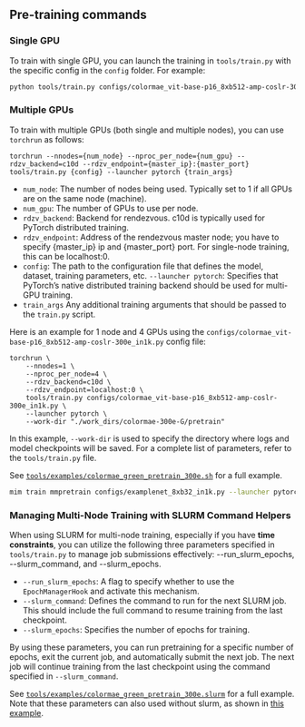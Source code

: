 <!-- Under Construction... 🚧 -->

## Pre-training commands

### Single GPU
To train with single GPU, you can launch the training in `tools/train.py` with the specific config in the `config` folder. For example:

```bash
python tools/train.py configs/colormae_vit-base-p16_8xb512-amp-coslr-300e_in1k.py
```

### Multiple GPUs
To train with multiple GPUs (both single and multiple nodes), you can use `torchrun` as follows:

```
torchrun --nnodes={num_node} --nproc_per_node={num_gpu} --rdzv_backend=c10d --rdzv_endpoint={master_ip}:{master_port} tools/train.py {config} --launcher pytorch {train_args}
```

- `num_node`: The number of nodes being used. Typically set to 1 if all GPUs are on the same node (machine).
- `num_gpu`:  The number of GPUs to use per node.
- `rdzv_backend`: Backend for rendezvous. c10d is typically used for PyTorch distributed training.
- `rdzv_endpoint`: Address of the rendezvous master node; you have to specify {master_ip} ip and {master_port} port. For single-node training, this can be localhost:0.
- `config`: The path to the configuration file that defines the model, dataset, training parameters, etc.
`--launcher pytorch`: Specifies that PyTorch’s native distributed training backend should be used for multi-GPU training.
- `train_args` Any additional training arguments that should be passed to the `train.py` script.

Here is an example for 1 node and 4 GPUs using the `configs/colormae_vit-base-p16_8xb512-amp-coslr-300e_in1k.py` config file:
```
torchrun \
    --nnodes=1 \
    --nproc_per_node=4 \
    --rdzv_backend=c10d \
    --rdzv_endpoint=localhost:0 \
    tools/train.py configs/colormae_vit-base-p16_8xb512-amp-coslr-300e_in1k.py \
    --launcher pytorch \
    --work-dir "./work_dirs/colormae-300e-G/pretrain"
```
In this example, `--work-dir` is used to specify the directory where logs and model checkpoints will be saved. For a complete list of parameters, refer to the `tools/train.py` file.

See [`tools/examples/colormae_green_pretrain_300e.sh`](tools/examples/colormae_green_pretrain_300e.sh) for a full example.


```bash
mim train mmpretrain configs/examplenet_8xb32_in1k.py --launcher pytorch --gpus 8
```
### Managing Multi-Node Training with SLURM Command Helpers

When using SLURM for multi-node training, especially if you have **time constraints**, you can utilize the following three parameters specified in `tools/train.py` to manage job submissions effectively: --run_slurm_epochs, --slurm_command, and --slurm_epochs.

- `--run_slurm_epochs`: A flag to specify whether to use the `EpochManagerHook` and activate this mechanism.
- `--slurm_command`: Defines the command to run for the next SLURM job. This should include the full command to resume training from the last checkpoint.
- `--slurm_epochs`: Specifies the number of epochs for training.

By using these parameters, you can run pretraining for a specific number of epochs, exit the current job, and automatically submit the next job. The next job will continue training from the last checkpoint using the command specified in `--slurm_command`.

See [`tools/examples/colormae_green_pretrain_300e.slurm`](tools/examples/colormae_green_pretrain_300e.slurm) for a full example. Note that these parameters can also used without slurm, as shown in [this example](tools/examples/colormae_green_pretrain_300e.sh).